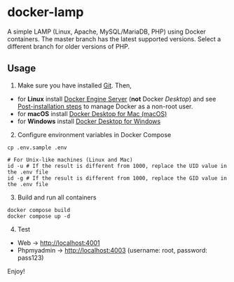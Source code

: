 docker-lamp
===========
A simple LAMP (Linux, Apache, MySQL/MariaDB, PHP) using Docker containers. 
The master branch has the latest supported versions. 
Select a different branch for older versions of PHP.

Usage
-----
1) Make sure you have installed [Git](https://git-scm.com/downloads). Then,
- for **Linux** install [Docker Engine Server](https://docs.docker.com/engine/install/#server) (**not** Docker *Desktop*) and see [Post-installation steps](https://docs.docker.com/engine/install/linux-postinstall/) to manage Docker as a non-root user.
- for **macOS** install [Docker Desktop for Mac (macOS)](https://docs.docker.com/desktop/install/mac-install/)
- for **Windows** install [Docker Desktop for Windows](https://docs.docker.com/desktop/install/windows-install/)

2) Configure environment variables in Docker Compose
```shell
cp .env.sample .env
```
```shell
# For Unix-like machines (Linux and Mac)
id -u # If the result is different from 1000, replace the UID value in the .env file
id -g # If the result is different from 1000, replace the GID value in the .env file
```

3) Build and run all containers
```shell
docker compose build
docker compose up -d
```

4) Test
- Web -> [http://localhost:4001](http://localhost:4001)
- Phpmyadmin -> [http://localhost:4003](http://localhost:4003) (username: root, password: pass123)

Enjoy!
